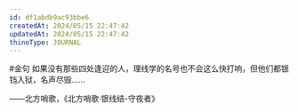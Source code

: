 ```yaml
---
id: df1abdb9ac93bbe6
createdAt: 2024/05/15 22:47:42
updatedAt: 2024/05/15 22:47:42
thinoType: JOURNAL
---
```

#金句 如果没有那些四处逢迎的人，理线学的名号也不会这么快打响，但他们都银铛入狱，名声尽毁……

——北方哨歌，《北方哨歌·银线结-守夜者》